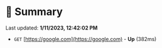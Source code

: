 # 📖 Summary
Last updated: **1/11/2023, 12:42:02 PM**

- `GET` [https://google.com](https://google.com) - **Up** (382ms)
